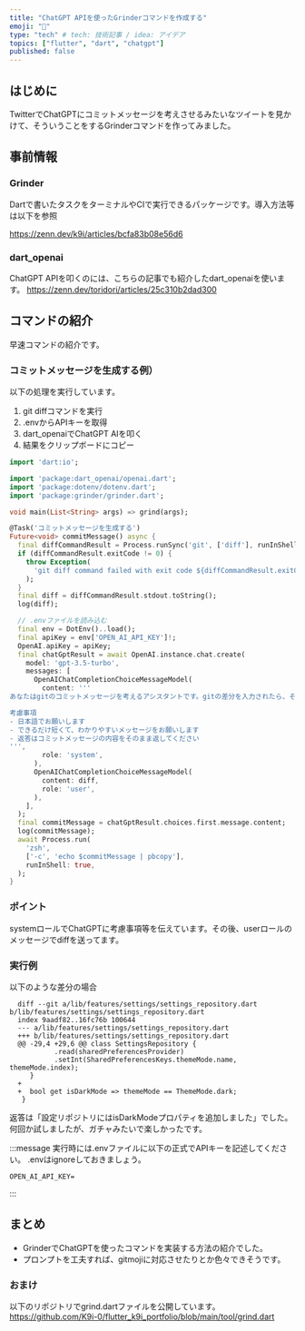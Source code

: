 ```yaml
---
title: "ChatGPT APIを使ったGrinderコマンドを作成する"
emoji: "👾"
type: "tech" # tech: 技術記事 / idea: アイデア
topics: ["flutter", "dart", "chatgpt"]
published: false
---
```

## はじめに
TwitterでChatGPTにコミットメッセージを考えさせるみたいなツイートを見かけて、そういうことをするGrinderコマンドを作ってみました。

## 事前情報
### Grinder
Dartで書いたタスクをターミナルやCIで実行できるパッケージです。導入方法等は以下を参照

https://zenn.dev/k9i/articles/bcfa83b08e56d6


### dart_openai

ChatGPT APIを叩くのには、こちらの記事でも紹介したdart_openaiを使います。
https://zenn.dev/toridori/articles/25c310b2dad300

## コマンドの紹介
早速コマンドの紹介です。

### コミットメッセージを生成する例）
以下の処理を実行しています。
1. git diffコマンドを実行
2. .envからAPIキーを取得
3. dart_openaiでChatGPT AIを叩く
4. 結果をクリップボードにコピー
```dart:tool/grind.dart
import 'dart:io';

import 'package:dart_openai/openai.dart';
import 'package:dotenv/dotenv.dart';
import 'package:grinder/grinder.dart';

void main(List<String> args) => grind(args);

@Task('コミットメッセージを生成する')
Future<void> commitMessage() async {
  final diffCommandResult = Process.runSync('git', ['diff'], runInShell: true);
  if (diffCommandResult.exitCode != 0) {
    throw Exception(
      'git diff command failed with exit code ${diffCommandResult.exitCode}',
    );
  }
  final diff = diffCommandResult.stdout.toString();
  log(diff);

  // .envファイルを読み込む
  final env = DotEnv()..load();
  final apiKey = env['OPEN_AI_API_KEY']!;
  OpenAI.apiKey = apiKey;
  final chatGptResult = await OpenAI.instance.chat.create(
    model: 'gpt-3.5-turbo',
    messages: [
      OpenAIChatCompletionChoiceMessageModel(
        content: '''
あなたはgitのコミットメッセージを考えるアシスタントです。gitの差分を入力されたら、そこからコミットメッセージを考えてください。

考慮事項
- 日本語でお願いします
- できるだけ短くて、わかりやすいメッセージをお願いします
- 返答はコミットメッセージの内容をそのまま返してください
''',
        role: 'system',
      ),
      OpenAIChatCompletionChoiceMessageModel(
        content: diff,
        role: 'user',
      ),
    ],
  );
  final commitMessage = chatGptResult.choices.first.message.content;
  log(commitMessage);
  await Process.run(
    'zsh',
    ['-c', 'echo $commitMessage | pbcopy'],
    runInShell: true,
  );
}
```
### ポイント
systemロールでChatGPTに考慮事項等を伝えています。その後、userロールのメッセージでdiffを送ってます。

### 実行例
以下のような差分の場合
```
  diff --git a/lib/features/settings/settings_repository.dart b/lib/features/settings/settings_repository.dart
  index 9aadf82..16fc76b 100644
  --- a/lib/features/settings/settings_repository.dart
  +++ b/lib/features/settings/settings_repository.dart
  @@ -29,4 +29,6 @@ class SettingsRepository {
           .read(sharedPreferencesProvider)
           .setInt(SharedPreferencesKeys.themeMode.name, themeMode.index);
     }
  +
  +  bool get isDarkMode => themeMode == ThemeMode.dark;
   }
```
返答は「設定リポジトリにはisDarkModeプロパティを追加しました」でした。
何回か試しましたが、ガチャみたいで楽しかったです。

:::message
実行時には.envファイルに以下の正式でAPIキーを記述してください。
.envはignoreしておきましょう。
```:.env
OPEN_AI_API_KEY=
```
:::

## まとめ
- GrinderでChatGPTを使ったコマンドを実装する方法の紹介でした。
- プロンプトを工夫すれば、gitmojiに対応させたりとか色々できそうです。


### おまけ
以下のリポジトリでgrind.dartファイルを公開しています。
https://github.com/K9i-0/flutter_k9i_portfolio/blob/main/tool/grind.dart
